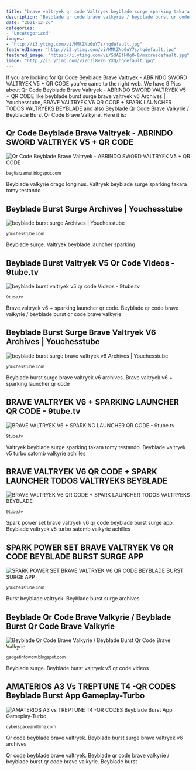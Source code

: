 ```yaml
---
title: "brave valtryek qr code Valtryek beyblade surge sparking takara tomy testando"
description: "Beyblade qr code brave valkyrie / beyblade burst qr code brave valkyrie"
date: "2021-12-26"
categories:
- "Uncategorized"
images:
- "http://i3.ytimg.com/vi/MMtZNb0uY7s/hqdefault.jpg"
featuredImage: "http://i3.ytimg.com/vi/MMtZNb0uY7s/hqdefault.jpg"
featured_image: "https://i.ytimg.com/vi/SdABtHOgO-8/maxresdefault.jpg"
image: "http://i3.ytimg.com/vi/CIl8vrG_YXQ/hqdefault.jpg"
---
```


If you are looking for Qr Code Beyblade Brave Valtryek - ABRINDO SWORD VALTRYEK V5 + QR CODE you've came to the right web. We have 9 Pics about Qr Code Beyblade Brave Valtryek - ABRINDO SWORD VALTRYEK V5 + QR CODE like beyblade burst surge brave valtryek v6 Archives | Youchesstube, BRAVE VALTRYEK V6 QR CODE + SPARK LAUNCHER TODOS VALTRYEKS BEYBLADE and also Beyblade Qr Code Brave Valkyrie / Beyblade Burst Qr Code Brave Valkyrie. Here it is:

## Qr Code Beyblade Brave Valtryek - ABRINDO SWORD VALTRYEK V5 + QR CODE

![Qr Code Beyblade Brave Valtryek - ABRINDO SWORD VALTRYEK V5 + QR CODE](https://i.ytimg.com/vi/HZYghj6r8WE/maxresdefault.jpg "Burst beyblade valtryek")

<small>bagtiarzamul.blogspot.com</small>

Beyblade valkyrie drago longinus. Valtryek beyblade surge sparking takara tomy testando

## Beyblade Burst Surge Archives | Youchesstube

![beyblade burst surge Archives | Youchesstube](https://i.ytimg.com/vi/jNX8gKG_ZBQ/maxresdefault.jpg "Beyblade burst")

<small>youchesstube.com</small>

Beyblade surge. Valtryek beyblade launcher sparking

## Beyblade Burst Valtryek V5 Qr Code Videos - 9tube.tv

![beyblade burst valtryek v5 qr code Videos - 9tube.tv](https://ytimg.googleusercontent.com/vi/HbblE7moqgc/mqdefault.jpg "Qr code beyblade brave valtryek")

<small>9tube.tv</small>

Brave valtryek v6 + sparking launcher qr code. Beyblade qr code brave valkyrie / beyblade burst qr code brave valkyrie

## Beyblade Burst Surge Brave Valtryek V6 Archives | Youchesstube

![beyblade burst surge brave valtryek v6 Archives | Youchesstube](https://i.ytimg.com/vi/Kn2hHRorqXI/maxresdefault.jpg "Spark power set brave valtryek v6 qr code beyblade burst surge app")

<small>youchesstube.com</small>

Beyblade burst surge brave valtryek v6 archives. Brave valtryek v6 + sparking launcher qr code

## BRAVE VALTRYEK V6 + SPARKING LAUNCHER QR CODE - 9tube.tv

![BRAVE VALTRYEK V6 + SPARKING LAUNCHER QR CODE - 9tube.tv](http://i3.ytimg.com/vi/MMtZNb0uY7s/hqdefault.jpg "Beyblade qr code brave valkyrie / beyblade burst qr code brave valkyrie")

<small>9tube.tv</small>

Valtryek beyblade surge sparking takara tomy testando. Beyblade valtryek v5 turbo satomb valkyrie achilles

## BRAVE VALTRYEK V6 QR CODE + SPARK LAUNCHER TODOS VALTRYEKS BEYBLADE

![BRAVE VALTRYEK V6 QR CODE + SPARK LAUNCHER TODOS VALTRYEKS BEYBLADE](http://i3.ytimg.com/vi/CIl8vrG_YXQ/hqdefault.jpg "Brave valtryek v6 + sparking launcher qr code")

<small>9tube.tv</small>

Spark power set brave valtryek v6 qr code beyblade burst surge app. Beyblade valtryek v5 turbo satomb valkyrie achilles

## SPARK POWER SET BRAVE VALTRYEK V6 QR CODE BEYBLADE BURST SURGE APP

![SPARK POWER SET BRAVE VALTRYEK V6 QR CODE BEYBLADE BURST SURGE APP](https://i.ytimg.com/vi/Tr4U5EP5gmA/maxresdefault.jpg "Beyblade burst")

<small>youchesstube.com</small>

Burst beyblade valtryek. Beyblade burst surge archives

## Beyblade Qr Code Brave Valkyrie / Beyblade Burst Qr Code Brave Valkyrie

![Beyblade Qr Code Brave Valkyrie / Beyblade Burst Qr Code Brave Valkyrie](https://lh6.googleusercontent.com/proxy/mSQ4qaJfK4Hn-64L6OcMUTIewbYd4Z9zRn7SinBiHqdIQ8ilm7-7g19INLe9q1HiYW5SYKAvJuRfiJy2EPGUmxIqUPZnenyT=w1200-h630-pd "Valtryek beyblade launcher sparking")

<small>gadgetinfowow.blogspot.com</small>

Beyblade surge. Beyblade burst valtryek v5 qr code videos

## AMATERIOS A3 Vs TREPTUNE T4 -QR CODES Beyblade Burst App Gameplay-Turbo

![AMATERIOS A3 vs TREPTUNE T4 -QR CODES Beyblade Burst App Gameplay-Turbo](https://i.ytimg.com/vi/SdABtHOgO-8/maxresdefault.jpg "Beyblade valtryek v5 turbo satomb valkyrie achilles")

<small>cyberspaceandtime.com</small>

Qr code beyblade brave valtryek. Beyblade burst surge brave valtryek v6 archives

Qr code beyblade brave valtryek. Beyblade qr code brave valkyrie / beyblade burst qr code brave valkyrie. Beyblade burst
